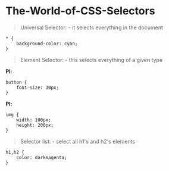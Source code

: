 # The-World-of-CSS-Selectors


> Universal Selector: - it selects everything in the document
>


```
* {
    background-color: cyan;
}
```



> Element Selector: - this selects everything of a given type
>

**Pl:**
```
button {
    font-size: 30px;
}
```

**Pl:**
```
img {
    width: 100px;
    height: 200px;
}
```



> Selector list:  - select all h1's and h2's elements
>

```
h1,h2 {
    color: darkmagenta;
}
```

